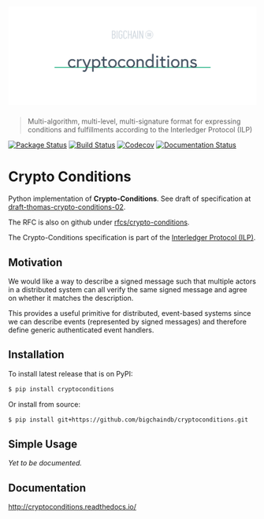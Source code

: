 # [![cryptoconditions](media/repo-banner@2x.png)](https://www.bigchaindb.com)

> Multi-algorithm, multi-level, multi-signature format for expressing conditions and fulfillments according to the Interledger Protocol (ILP)

[![Package Status](https://img.shields.io/pypi/v/cryptoconditions.svg)](https://pypi.python.org/pypi/cryptoconditions)
[![Build Status](https://img.shields.io/travis/bigchaindb/cryptoconditions/master.svg)](https://travis-ci.org/bigchaindb/cryptoconditions)
[![Codecov](https://img.shields.io/codecov/c/github/bigchaindb/cryptoconditions/master.svg)](https://codecov.io/github/bigchaindb/cryptoconditions?branch=master)
[![Documentation Status](https://readthedocs.org/projects/cryptoconditions/badge/?version=latest)](http://cryptoconditions.readthedocs.io/en/latest/?badge=latest)


Crypto Conditions
=================

Python implementation of **Crypto-Conditions**. See draft of specification at [draft-thomas-crypto-conditions-02](https://tools.ietf.org/html/draft-thomas-crypto-conditions-02).

The RFC is also on github under
[rfcs/crypto-conditions](https://github.com/rfcs/crypto-conditions).

The Crypto-Conditions specification is part of the
[Interledger Protocol (ILP)](https://interledger.org/rfcs/0003-interledger-protocol/).


Motivation
----------

We would like a way to describe a signed message such that multiple actors in a
distributed system can all verify the same signed message and agree on whether
it matches the description.

This provides a useful primitive for distributed, event-based systems since we
can describe events (represented by signed messages) and therefore define
generic authenticated event handlers.


Installation
------------
To install latest release that is on PyPI:

```bash
$ pip install cryptoconditions
```

Or install from source:

```bash
$ pip install git+https://github.com/bigchaindb/cryptoconditions.git
```

Simple Usage
------------
*Yet to be documented.*

Documentation
-------------
http://cryptoconditions.readthedocs.io/
